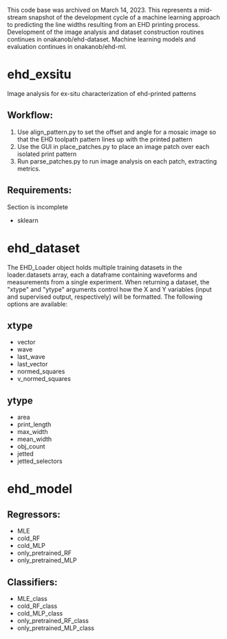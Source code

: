 This code base was archived on March 14, 2023. This represents a mid-stream snapshot of the development cycle of a machine learning approach to predicting the line widths resulting from an EHD printing process. Development of the image analysis and dataset construction routines continues in onakanob/ehd-dataset. Machine learning models and evaluation continues in onakanob/ehd-ml.

# ehd_exsitu
Image analysis for ex-situ characterization of ehd-printed patterns

## Workflow:
1. Use align_pattern.py to set the offset and angle for a mosaic image so that the EHD toolpath pattern lines up with the printed pattern
2. Use the GUI in place_patches.py to place an image patch over each isolated print pattern
3. Run parse_patches.py to run image analysis on each patch, extracting metrics.

## Requirements:
Section is incomplete
 - sklearn
 
# ehd_dataset
The EHD_Loader object holds multiple training datasets in the loader.datasets array, each a dataframe containing waveforms and measurements from a single experiment. When returning a dataset, the "xtype" and "ytype" arguments control how the X and Y variables (input and supervised output, respectively) will be formatted. The following options are available:

## xtype
 - vector
 - wave
 - last_wave
 - last_vector
 - normed_squares
 - v_normed_squares
 
## ytype
 - area
 - print_length
 - max_width
 - mean_width
 - obj_count
 - jetted
 - jetted_selectors

# ehd_model

## Regressors:
 - MLE
 - cold_RF
 - cold_MLP
 - only_pretrained_RF
 - only_pretrained_MLP

## Classifiers:
 - MLE_class
 - cold_RF_class
 - cold_MLP_class
 - only_pretrained_RF_class
 - only_pretrained_MLP_class
